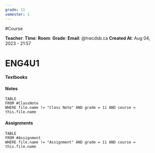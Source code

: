 ```yaml
---
grade: 11
semester: 1
---
```


#Course

**Teacher**: 
**Time**:
**Room**:
**Grade**: 
**Email**: @hwcdsb.ca
**Created At**: Aug 04, 2023 - 21:57
# ENG4U1

#### Textbooks

#### Notes
```dataview
TABLE 
FROM #ClassNote 
WHERE file.name != "Class Note" AND grade = 11 AND course = this.file.name
```
#### Assignments
```dataview
TABLE 
FROM #Assignment 
WHERE file.name != "Assignment" AND grade = 11 AND course = this.file.name
```
